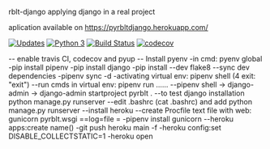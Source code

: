 rblt-django
applying django in a real project

aplication available on https://pyrbltdjango.herokuapp.com/

[![Updates](https://pyup.io/repos/github/Robertolt/rblt-django/shield.svg)](https://pyup.io/repos/github/Robertolt/rblt-django/)
[![Python 3](https://pyup.io/repos/github/Robertolt/rblt-django/python-3-shield.svg)](https://pyup.io/repos/github/Robertolt/rblt-django/)
[![Build Status](https://www.travis-ci.com/Robertolt/rblt-django.svg?branch=main)](https://www.travis-ci.com/Robertolt/rblt-django)
[![codecov](https://codecov.io/gh/Robertolt/rblt-django/branch/main/graph/badge.svg?token=HDBTH5ECGB)](https://codecov.io/gh/Robertolt/rblt-django)

-- enable travis CI, codecov and pyup
-- Install pyenv
-in cmd: pyenv global
-pip install pipenv
-pip install django
-pip install --dev flake8
--sync dev dependencies
-pipenv sync -d
-activating virtual env: pipenv shell (4 exit: "exit")
--run cmds in virtual env: pipenv run ......
--pipenv shell -> django-admin -> django-admin startproject pyrblt .
--to test django installation python manage.py runserver
--edit .bashrc (cat .bashrc) and add python manage.py runserver
--install heroku
--create Procfile text file with web: gunicorn pyrblt.wsgi ==log=file =
-pipenv install gunicorn
--heroku apps:create name()
-git push heroku main -f
-heroku config:set DISABLE_COLLECTSTATIC=1
-heroku open
